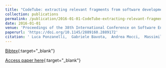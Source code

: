 ```yaml
---
title: "CodeTube: extracting relevant fragments from software development video tutorials"
collection: publications
permalink: /publication/2016-01-01-CodeTube-extracting-relevant-fragments-from-software-development-video-tutorials
date: 2016-01-01
venue: 'Proceedings of the 38th International Conference on Software Engineering, ICSE 2016, Austin, TX, USA, May 14-22, 2016 - Companion Volume'
paperurl: 'https://doi.org/10.1145/2889160.2889172'
citation: ' Luca Ponzanelli,  Gabriele Bavota,  Andrea Mocci,  Massimiliano Di Penta,  Rocco Oliveto,  Barbara Russo,  Sonia Haiduc,  Michele Lanza, &quot;CodeTube: extracting relevant fragments from software development video tutorials.&quot; Proceedings of the 38th International Conference on Software Engineering, ICSE 2016, Austin, TX, USA, May 14-22, 2016 - Companion Volume, 2016.'
---
```

[Bibtex](https://dblp.org/rec/bib/conf/icse/PonzanelliBMPOR16){:target="_blank"}

[Access paper here](https://doi.org/10.1145/2889160.2889172){:target="_blank"}
